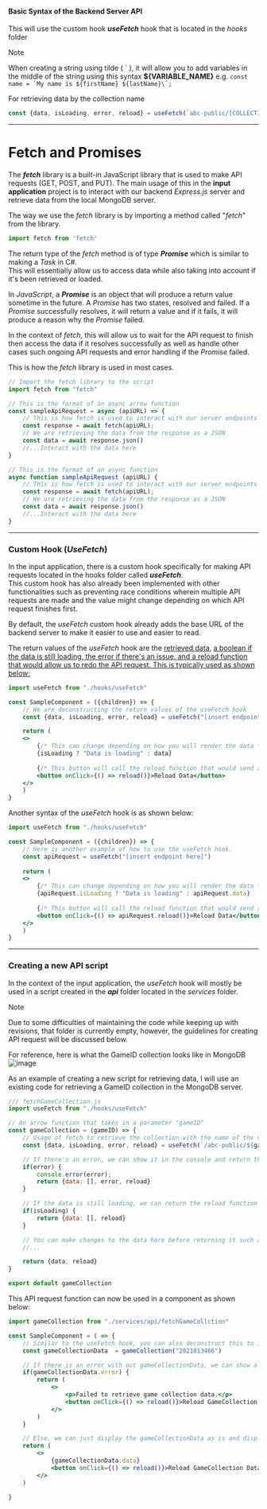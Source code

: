 #### Basic Syntax of the Backend Server API
This will use the custom hook ***useFetch*** hook that is located in the *hooks* folder
> [!NOTE]
> When creating a string using tilde ( \` ), it will allow you to add variables in the middle of the string using this syntax **${VARIABLE_NAME}**
> e.g. ```const name = `My name is ${firstName} ${lastName}\`;```

For retrieving data by the collection name
```javascript
const {data, isLoading, error, reload} = useFetch(`abc-public/[COLLECTION_NAME]`)
```
---

# Fetch and Promises
The ***fetch*** library is a built-in JavaScript library that is used to make API requests (GET, POST, and PUT).
The main usage of this in the **input application** project is to interact with our backend *Express.js* server and retrieve data from the local MongoDB server.

The way we use the *fetch* library is by importing a method called "*fetch*" from the library.
```javascript
import fetch from 'fetch'
```

The return type of the *fetch* method is of type ***Promise*** which is similar to making a *Task* in C#.  
This will essentially allow us to access data while also taking into account if it's been retrieved or loaded.  

In *JavaScript*, a ***Promise*** is an object that will produce a return value sometime in the future.
A *Promise* has two states, resolved and failed. If a *Promise* successfully resolves, it will return a value and if it fails, it will produce a reason why the *Promise* failed.

In the context of *fetch*, this will allow us to wait for the API request to finish then access the data if it resolves successfully as well as handle other cases such ongoing API requests and error handling if the *Promise* failed.

This is how the *fetch* library is used in most cases.
```javascript
// Import the fetch library to the script
import fetch from "fetch"

// This is the format of an async arrow function
const sampleApiRequest = async (apiURL) => {
	// This is how fetch is used to interact with our server endpoints
	const response = await fetch(apiURL);
	// We are retrieving the data from the response as a JSON
	const data = await response.json()
	//...Interact with the data here
}

// This is the format of an async function
async function sampleApiRequest (apiURL) {
	// This is how fetch is used to interact with our server endpoints
	const response = await fetch(apiURL);
	// We are retrieving the data from the response as a JSON
	const data = await response.json()
	//...Interact with the data here
}
```

---
### Custom Hook (*UseFetch*)
In the input application, there is a custom hook specifically for making API requests located in the hooks folder called ***useFetch***.  
This custom hook has also already been implemented with other functionalities such as preventing race conditions wherein multiple API requests are made and the value might change depending on which API request finishes first.  

By default, the *useFetch* custom hook already adds the base URL of the backend server to make it easier to use and easier to read.  

The return values of the *useFetch* hook are the <u>retrieved data</u>, <ins>a boolean if the data is still loading</u>, the <u>error if there's an issue</u>, and a <u>reload function that would allow us to redo the API request</u>.
This is typically used as shown below:
```jsx
import useFetch from "./hooks/useFetch"

const SampleComponent = ({children}) => {
	// We are deconstructing the return values of the useFetch hook
	const {data, isLoading, error, reload} = useFetch("[insert endpoint here]")

	return (
	<>
		{/* This can change depending on how you will render the data */}
		{isLoading ? "Data is loading" : data}
		
		{/* This button will call the reload function that would send another API request */}
		<button onClick={() => reload()}>Reload Data</button>
	</>
	)
}
```
Another syntax of the *useFetch* hook is as shown below:
```jsx
import useFetch from "./hooks/useFetch"

const SampleComponent = ({children}) => {
	// Here is another example of how to use the useFetch hook.
	const apiRequest = useFetch("[insert endpoint here]")
	
	return (
	<>
		{/* This can change depending on how you will render the data */}
		{apiRequest.isLoading ? "Data is loading" : apiRequest.data}
	
		{/* This button will call the reload function that would send another API request */}
		<button onClick={() => apiRequest.reload()}>Reload Data</button>
	</>
	)
}
```

---
### Creating a new API script

In the context of the input application, the *useFetch* hook will mostly be used in a script created in the ***api*** folder located in the *services* folder.
> [!NOTE]
> Due to some difficulties of maintaining the code while keeping up with revisions, that folder is currently empty, however, the guidelines for creating API request will be discussed below.

For reference, here is what the GameID collection looks like in MongoDB
![image](https://github.com/seeeany/abcpublic-input-application/assets/32953723/d2440151-f019-4900-a85a-8bdd846ef219)



As an example of creating a new script for retrieving data, I will use an existing code for retrieving a GameID collection in the MongoDB server.
```javascript
/// fetchGameCollection.js
import useFetch from "./hooks/useFetch"

// An arrow function that takes in a parameter "gameID"
const gameCollection = (gameID) => {
	// Usage of fetch to retrieve the collection with the name of the value of gameID from the MongoDB server called "abc-public"
	const {data, isLoading, error, reload} = useFetch(`/abc-public/${gameID}`)

	// If there's an error, we can show it in the console and return the error as well as the reload function
	if(error) {
		console.error(error);
		return {data: [], error, reload}
	}

	// If the data is still loading, we can return the reload function and a blank array or other default values depending on our needs.
	if(isLoading) {
		return {data: [], reload}
	}

	// You can make changes to the data here before returning it such as sorting the data, splicing the data, or converting it to a different type (array or json).
	//...

	return {data, reload}
}

export default gameCollection
```
This API request function can now be used in a component as shown below:
```jsx
import gameCollection from "./services/api/fetchGameCollction"

const SampleComponent = ( => {
	// Similar to the useFetch hook, you can also deconstruct this to it's return values
	const gameCollectionData  = gameCollection("2021013466")

	// If there is an error with out gameCollectionData, we can show a text saying that it failed to retrieve the game collection data and show a button to reload the API request.
	if(gameCollectionData.error) {
		return (
			<>
				<p>Failed to retrieve game collection data.</p>
				<button onClick={() => reload()}>Reload GameCollection Data</button>
			</>
		)
	}

	// Else, we can just display the gameCollectionData as is and display the button again in the case that the user wants to update the data.
	return (
		<>
			{gameCollectionData.data}
			<button onClick={() => reload()}>Reload GameCollection Data</button>
		</>	
	)

}
```
